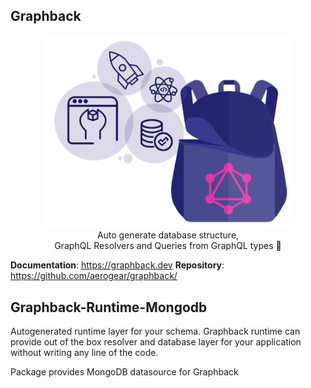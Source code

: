 ## Graphback

<p align="center">
  <img width="400" src="https://github.com/aerogear/graphback/raw/master/website/static/img/graphback.png">
  <br/>
  Auto generate database structure, <br/>
  GraphQL Resolvers and Queries from GraphQL types 🚀
</p>

**Documentation**: https://graphback.dev
**Repository**: https://github.com/aerogear/graphback/

## Graphback-Runtime-Mongodb

Autogenerated runtime layer for your schema.
Graphback runtime can provide out of the box resolver and database layer for your application
without writing any line of the code.

Package provides MongoDB datasource for Graphback